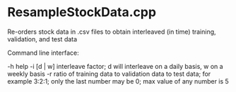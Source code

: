 # ResampleStockData.cpp
Re-orders stock data in .csv files to obtain interleaved (in time) training, validation, and test data

Command line interface:

-h help
-i [d | w] interleave factor; d will interleave on a daily basis, w on a weekly basis
-r ratio of training data to validation data to test data; for example 3:2:1; only the last number may be 0; max value of any number is 5 
